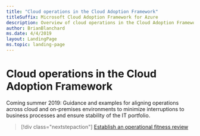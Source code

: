 ```yaml
---
title: "Cloud operations in the Cloud Adoption Framework"
titleSuffix: Microsoft Cloud Adoption Framework for Azure
description: Overview of cloud operations in the Cloud Adoption Framework
author: BrianBlanchard
ms.date: 4/4/2019
layout: LandingPage
ms.topic: landing-page
---
```


# Cloud operations in the Cloud Adoption Framework

Coming summer 2019: Guidance and examples for aligning operations across cloud and on-premises environments to minimize interruptions to business processes and ensure stability of the IT portfolio.

> [!div class="nextstepaction"]
> [Establish an operational fitness review](operational-fitness-review.md)
